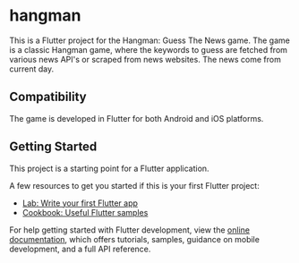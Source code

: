 # hangman

This is a Flutter project for the Hangman: Guess The News game.
The game is a classic Hangman game, where the keywords to guess are fetched from various news API's or scraped from news websites.
The news come from current day.

## Compatibility
The game is developed in Flutter for both Android and iOS platforms.

## Getting Started

This project is a starting point for a Flutter application.

A few resources to get you started if this is your first Flutter project:

- [Lab: Write your first Flutter app](https://docs.flutter.dev/get-started/codelab)
- [Cookbook: Useful Flutter samples](https://docs.flutter.dev/cookbook)

For help getting started with Flutter development, view the
[online documentation](https://docs.flutter.dev/), which offers tutorials,
samples, guidance on mobile development, and a full API reference.
